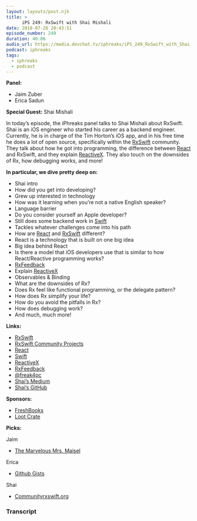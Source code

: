 ```yaml
---
layout: layouts/post.njk
title: >
      iPS 249: RxSwift with Shai Mishali
date: 2018-07-26 20:43:51
episode_number: 249
duration: 40:06
audio_url: https://media.devchat.tv/iphreaks/iPS_249_RxSwift_with_Shai_Mishali.mp3
podcast: iphreaks
tags: 
  - iphreaks
  - podcast
---
```


 **Panel:**

- Jaim Zuber
- Erica Sadun

**Special Guest:** Shai Mishali

In today’s episode, the iPhreaks panel talks to Shai Mishali about RxSwift. Shai is an iOS engineer who started his career as a backend engineer. Currently, he is in charge of the Tim Horton’s iOS app, and in his free time he does a lot of open source, specifically within the [RxSwift](https://github.com/ReactiveX/RxSwift) community. They talk about how he got into programming, the difference between [React](https://reactjs.org/) and RxSwift, and they explain [ReactiveX](http://reactivex.io/). They also touch on the downsides of Rx, how debugging works, and more!

**In particular, we dive pretty deep on:**

- Shai intro
- How did you get into developing?
- Grew up interested in technology
- How was it learning when you’re not a native English speaker?
- Language barrier
- Do you consider yourself an Apple developer?
- Still does some backend work in [Swift](https://swift.org/)
- Tackles whatever challenges come into his path
- How are [React](https://reactjs.org/) and [RxSwift](https://github.com/ReactiveX/RxSwift) different?
- React is a technology that is built on one big idea
- Big idea behind React
- Is there a model that iOS developers use that is similar to how React/Reactive programming works?
- [RxFeedback](https://github.com/NoTests/RxFeedback.swift)
- Explain [ReactiveX](http://reactivex.io/)
- Observables & Binding
- What are the downsides of Rx?
- Does Rx feel like functional programming, or the delegate pattern?
- How does Rx simplify your life?
- How do you avoid the pitfalls in Rx?
- How does debugging work?
- And much, much more! 

**Links:**

- [RxSwift](https://github.com/ReactiveX/RxSwift)
- [RxSwift Community Projects](http://community.rxswift.org/)
- [React](https://reactjs.org/)
- [Swift](https://swift.org/)
- [ReactiveX](http://reactivex.io/)
- [RxFeedback](https://github.com/NoTests/RxFeedback.swift)
- [@freak4pc](https://twitter.com/freak4pc?lang=en)
- [Shai’s Medium](https://medium.com/@freak4pc)
- [Shai’s GitHub](https://github.com/freak4pc)

**Sponsors:**

- [FreshBooks](https://www.freshbooks.com/invoice?ref=11731&utm_source=pbm&utm_medium=affiliate-program&utm_influencer=419364&utm_campaign=podcast-influencers)
- [Loot Crate](https://www.lootcrate.com/)

**Picks:**

Jaim

- [The Marvelous Mrs. Maisel](https://www.imdb.com/title/tt5788792/)

Erica

- [Github Gists](https://gist.github.com/discover)

Shai

- [Communityrxswift.org](https://trello.com/c/GDmw1WoX/300-ips-249-rxswift-with-shai-mishali)


### Transcript


